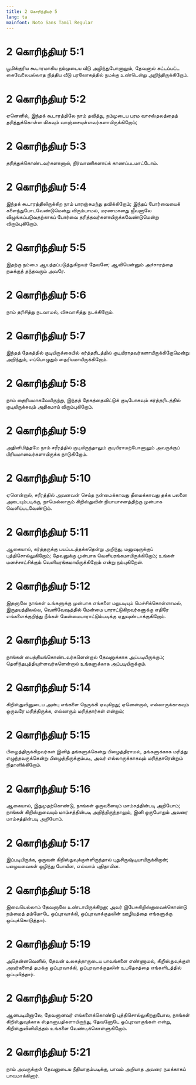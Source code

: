 ```yaml
---
title: 2 கொரிந்தியர் 5
lang: ta
mainfont: Noto Sans Tamil Regular
---
```


# 2 கொரிந்தியர் 5:1

பூமிக்குரிய கூடாரமாகிய நம்முடைய வீடு அழிந்துபோனாலும், தேவனால் கட்டப்பட்ட கைவேலையல்லாத நித்திய வீடு பரலோகத்தில் நமக்கு உண்டென்று அறிந்திருக்கிறோம்.

# 2 கொரிந்தியர் 5:2

ஏனெனில், இந்தக் கூடாரத்திலே நாம் தவித்து, நம்முடைய பரம வாசஸ்தலத்தைத் தரித்துக்கொள்ள மிகவும் வாஞ்சையுள்ளவர்களாயிருக்கிறோம்;

# 2 கொரிந்தியர் 5:3

தரித்துக்கொண்டவர்களானால், நிர்வாணிகளாய்க் காணப்படமாட்டோம்.

# 2 கொரிந்தியர் 5:4

இந்தக் கூடாரத்திலிருக்கிற நாம் பாரஞ்சுமந்து தவிக்கிறோம்; இந்தப் போர்வையைக் களைந்துபோடவேண்டுமென்று விரும்பாமல், மரணமானது ஜீவனாலே விழுங்கப்படுவதற்காகப் போர்வை தரித்தவர்களாயிருக்கவேண்டுமென்று விரும்புகிறோம்.

# 2 கொரிந்தியர் 5:5

இதற்கு நம்மை ஆயத்தப்படுத்துகிறவர் தேவனே; ஆவியென்னும் அச்சாரத்தை நமக்குத் தந்தவரும் அவரே.

# 2 கொரிந்தியர் 5:6

நாம் தரிசித்து நடவாமல், விசுவாசித்து நடக்கிறோம்.

# 2 கொரிந்தியர் 5:7

இந்தத் தேகத்தில் குடியிருக்கையில் கர்த்தரிடத்தில் குடியிராதவர்களாயிருக்கிறோமென்று அறிந்தும், எப்பொழுதும் தைரியமாயிருக்கிறோம்.

# 2 கொரிந்தியர் 5:8

நாம் தைரியமாகவேயிருந்து, இந்தத் தேகத்தைவிட்டுக் குடிபோகவும் கர்த்தரிடத்தில் குடியிருக்கவும் அதிகமாய் விரும்புகிறோம்.

# 2 கொரிந்தியர் 5:9

அதினிமித்தமே நாம் சரீரத்தில் குடியிருந்தாலும் குடியிராமற்போனாலும் அவருக்குப் பிரியமானவர்களாயிருக்க நாடுகிறோம்.

# 2 கொரிந்தியர் 5:10

ஏனென்றால், சரீரத்தில் அவனவன் செய்த நன்மைக்காவது தீமைக்காவது தக்க பலனை அடையும்படிக்கு, நாமெல்லாரும் கிறிஸ்துவின் நியாயாசனத்திற்கு முன்பாக வெளிப்படவேண்டும்.

# 2 கொரிந்தியர் 5:11

ஆகையால், கர்த்தருக்கு பயப்படத்தக்கதென்று அறிந்து, மனுஷருக்குப் புத்திசொல்லுகிறோம்; தேவனுக்கு முன்பாக வெளியரங்கமாயிருக்கிறோம்; உங்கள் மனச்சாட்சிக்கும் வெளியரங்கமாயிருக்கிறோம் என்று நம்புகிறேன்.

# 2 கொரிந்தியர் 5:12

இதனாலே நாங்கள் உங்களுக்கு முன்பாக எங்களை மறுபடியும் மெச்சிக்கொள்ளாமல், இருதயத்திலல்ல, வெளிவேஷத்தில் மேன்மை பாராட்டுகிறவர்களுக்கு எதிரே எங்களைக்குறித்து நீங்கள் மேன்மைபாராட்டும்படிக்கு ஏதுவுண்டாக்குகிறோம்.

# 2 கொரிந்தியர் 5:13

நாங்கள் பைத்தியங்கொண்டவர்களென்றால் தேவனுக்காக அப்படியிருக்கும்; தெளிந்தபுத்தியுள்ளவர்களென்றால் உங்களுக்காக அப்படியிருக்கும்.

# 2 கொரிந்தியர் 5:14

கிறிஸ்துவினுடைய அன்பு எங்களை நெருக்கி ஏவுகிறது; ஏனென்றால், எல்லாருக்காகவும் ஒருவரே மரித்திருக்க, எல்லாரும் மரித்தார்கள் என்றும்;

# 2 கொரிந்தியர் 5:15

பிழைத்திருக்கிறவர்கள் இனித் தங்களுக்கென்று பிழைத்திராமல், தங்களுக்காக மரித்து எழுந்தவருக்கென்று பிழைத்திருக்கும்படி, அவர் எல்லாருக்காகவும் மரித்தாரென்றும் நிதானிக்கிறோம்.

# 2 கொரிந்தியர் 5:16

ஆகையால், இதுமுதற்கொண்டு, நாங்கள் ஒருவனையும் மாம்சத்தின்படி அறியோம்; நாங்கள் கிறிஸ்துவையும் மாம்சத்தின்படி அறிந்திருந்தாலும், இனி ஒருபோதும் அவரை மாம்சத்தின்படி அறியோம்.

# 2 கொரிந்தியர் 5:17

இப்படியிருக்க, ஒருவன் கிறிஸ்துவுக்குள்ளிருந்தால் புதுசிருஷ்டியாயிருக்கிறான்; பழையவைகள் ஒழிந்து போயின, எல்லாம் புதிதாயின.

# 2 கொரிந்தியர் 5:18

இவையெல்லாம் தேவனாலே உண்டாயிருக்கிறது; அவர் இயேசுகிறிஸ்துவைக்கொண்டு நம்மைத் தம்மோடே ஒப்புரவாக்கி, ஒப்புரவாக்குதலின் ஊழியத்தை எங்களுக்கு ஒப்புக்கொடுத்தார்.

# 2 கொரிந்தியர் 5:19

அதென்னவெனில், தேவன் உலகத்தாருடைய பாவங்களை எண்ணாமல், கிறிஸ்துவுக்குள் அவர்களைத் தமக்கு ஒப்புரவாக்கி, ஒப்புரவாக்குதலின் உபதேசத்தை எங்களிடத்தில் ஒப்புவித்தார்.

# 2 கொரிந்தியர் 5:20

ஆனபடியினாலே, தேவனானவர் எங்களைக்கொண்டு புத்திசொல்லுகிறதுபோல, நாங்கள் கிறிஸ்துவுக்காக ஸ்தானாபதிகளாயிருந்து, தேவனோடே ஒப்புரவாகுங்கள் என்று, கிறிஸ்துவினிமித்தம் உங்களை வேண்டிக்கொள்ளுகிறோம்.

# 2 கொரிந்தியர் 5:21

நாம் அவருக்குள் தேவனுடைய நீதியாகும்படிக்கு, பாவம் அறியாத அவரை நமக்காகப் பாவமாக்கினார்.

